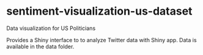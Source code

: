 # sentiment-visualization-us-dataset
Data visualization for US Politicians

Provides a Shiny interface to to analyze Twitter data with Shiny app. Data is available in the data folder.
